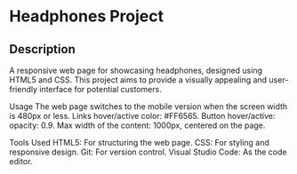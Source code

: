 # Headphones Project

## Description
A responsive web page for showcasing headphones, designed using HTML5 and CSS. This project aims to provide a visually appealing and user-friendly interface for potential customers.

Usage
The web page switches to the mobile version when the screen width is 480px or less.
Links hover/active color: #FF6565.
Button hover/active: opacity: 0.9.
Max width of the content: 1000px, centered on the page.

Tools Used
HTML5: For structuring the web page.
CSS: For styling and responsive design.
Git: For version control.
Visual Studio Code: As the code editor.

